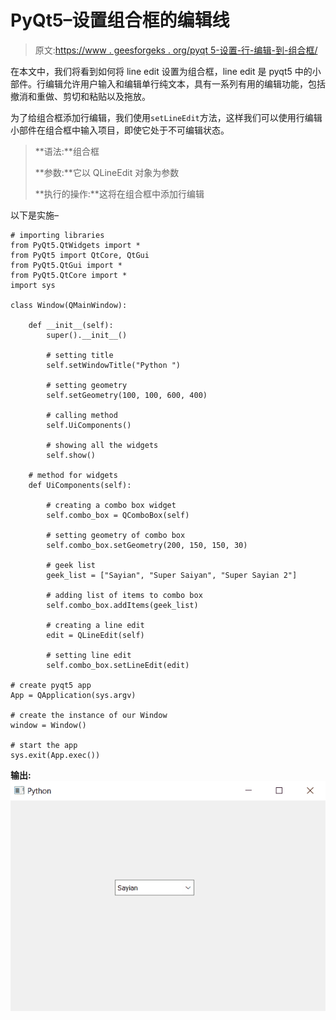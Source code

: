 # PyQt5–设置组合框的编辑线

> 原文:[https://www . geesforgeks . org/pyqt 5-设置-行-编辑-到-组合框/](https://www.geeksforgeeks.org/pyqt5-setting-line-edit-to-the-combobox/)

在本文中，我们将看到如何将 line edit 设置为组合框，line edit 是 pyqt5 中的小部件。行编辑允许用户输入和编辑单行纯文本，具有一系列有用的编辑功能，包括撤消和重做、剪切和粘贴以及拖放。

为了给组合框添加行编辑，我们使用`setLineEdit`方法，这样我们可以使用行编辑小部件在组合框中输入项目，即使它处于不可编辑状态。

> **语法:**组合框
> 
> **参数:**它以 QLineEdit 对象为参数
> 
> **执行的操作:**这将在组合框中添加行编辑

以下是实施–

```
# importing libraries
from PyQt5.QtWidgets import * 
from PyQt5 import QtCore, QtGui
from PyQt5.QtGui import * 
from PyQt5.QtCore import * 
import sys

class Window(QMainWindow):

    def __init__(self):
        super().__init__()

        # setting title
        self.setWindowTitle("Python ")

        # setting geometry
        self.setGeometry(100, 100, 600, 400)

        # calling method
        self.UiComponents()

        # showing all the widgets
        self.show()

    # method for widgets
    def UiComponents(self):

        # creating a combo box widget
        self.combo_box = QComboBox(self)

        # setting geometry of combo box
        self.combo_box.setGeometry(200, 150, 150, 30)

        # geek list
        geek_list = ["Sayian", "Super Saiyan", "Super Sayian 2"]

        # adding list of items to combo box
        self.combo_box.addItems(geek_list)

        # creating a line edit
        edit = QLineEdit(self)

        # setting line edit
        self.combo_box.setLineEdit(edit)

# create pyqt5 app
App = QApplication(sys.argv)

# create the instance of our Window
window = Window()

# start the app
sys.exit(App.exec())
```

**输出:**
![](img/b7e256bf2777495eaa7fc51d3ca9064c.png)